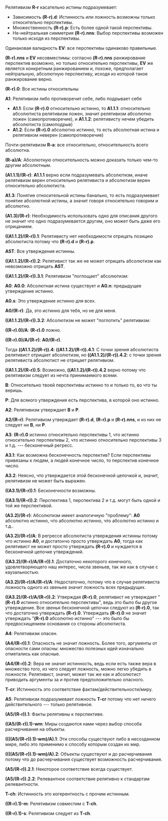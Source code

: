 Релятивизм **R-r** касательно истины подразумевает:

- Зависимость **(R-r).d**: Истинность или ложность возможны только относительно перспективы.
- Множественность **(R-r).p**: Есть более одной такой перспективы.
- Не-нейтральная симметрия **(R-r).nns**: Выбор перспективы возможен только исходя из перспективы.

Одинаковая валидность **EV**: все перспективы одинаково правильные.

**(R-r).nns** и **EV** несовместимы: согласно **(R-r).nns** ранжирование перспектив возможно, но только относительно перспективы, **EV** же является конкретным ранжированием и, похоже, предполагает нейтральную, абсолютную перспективу, исходя из которой такое ранжирование верно.

**(R-r).0**: Все истины относительны

**A1**: Релятивизм либо противоречит себе, либо подрывает себя

- **A1.1**: Если **(R-r).0** относительно истинно, то **A1.1.1**: относительно абсолютиста релятивизм ложен, значит релятивизм абсолютно ложен (самопротиворечие), и **A1.1.2**: релятивисту нечем убедить абсолютиста (самоподрыв)
- **A1.2**: Если **(R-r).0** абсолютно истинно, то есть абсолютная истина и релятивизм неверен (самопротиворечие)

Почти-релятивизм **R-a**: все относительно, относительность всего абсолютна.

**(R-a)/A**: Абсолютную относительность можно доказать только чем-то другим абсолютным.

**(A1.1.1)/(R-r)**: **A1.1.1** верно если подразумевать абсолютизм, иначе релятивизм верен относительно релятивиста и абсолютизм верен относительно абсолютиста.

**A1.3**: Понятие относительной истины банально, то есть подразумевает понятие абсолютной истины, а значит говоря относительно говорим и абсолютно.

**(A1.3)/(R-r)**: Необходимость использовать одно для описания другого не значит что одно подразумевается другим, оно может быть даже его отрицанием.

**((A1.1.2)/(R-r)).1**: Релятивисту нет необходимости отрицать позицию абсолютиста потому что **(R-r).d** и **(R-r).p**.

**AST**: Все утверждения истинны.

**((A1.1.2)/(R-r)).2**: Релятивист так же не может отрицать абсолютизм как невозможно отрицать **AST**.

**((A1.1.2)/(R-r)).3.1**: Релятивизм "поглощает" абсолютизм:

**A0**: **A0.0**: Абсолютная истина существует и **A0.n**: предыдущее утверждение истинно.

**A0.s**: Это утверждение истинно для всех.

**A0/(R-r)**: Да, это истинно для тебя, но не для меня.

**((A1.1.2)/(R-r)).3.2**: Абсолютизм не может "поглотить" релятивизм:

**((R-r).0)/A**: **(R-r).0** ложно.

**((R-r).0)/A/(R-r)**: **A0/(R-r)**.

Тогда **((A1.1.2)/(R-r)).4**: **((A1.1.2)/(R-r)).4.1**: С точки зрения абсолютиста релятивист отрицает абсолютизм, но **((A1.1.2)/(R-r)).4.2**: с точки зрения релятивиста абсолютист не отрицает релятивизм.

**((A1.1.2)/(R-r)).5**: Возможно, **((A1.1.2)/(R-r)).4.2** верно потому что релятивизм следует из нечта принимаемого всеми.

**B**: Относительно твоей перспективы истинно то и только то, во что ты веришь.

**P**: Для всякого утверждения есть перспектива, в которой оно истинно.

**A2**: Релятивизм утверждает **B** и **P**.

**A2/(R-r)**: Релятивизм утверждает **(R-r).d**, **(R-r).p** и **(R-r).nns**, и из них не следует ни **B**, ни **P**.

**A3**: **(R-r).0** истинно относительно перспективы 1, что истинно относительно перспективы 2, что истинно относительно перспективы 3 и т.д. --- бесконечный регресс.

**A3.1**: Как возможна бесконечность перспектив? Если перспективы привязаны к людям, а людей конечное число, то перспектив конечное число.

**A3.2**: Неясно, что утверждается этой бесконечной цепочкой и, значит, релятивизм не может быть выражен.

**((A3.1)/(R-r)).1**: Бесконечности возможны.

**((A3.1)/(R-r)).2**: Перспектива 1, перспектива 2 и т.д. могут быть одной и той же перспективой.

**(A3.2)/(R-r)**: Абсолютизм имеет аналогичную "проблему": **A0** абсолютно истинно, что абсолютно истинно, что абсолютно истинно и т.д..

**(A3.2)/(R-r)/A**: В регрессе абсолютиста утверждения истинны потому что истинно **A0**, и достатончо просто утверждать **A0**, тогда как релятивист не может просто утверждать **(R-r).0** и нуждается в бесконечной цепочке утверждений.

**((A3.2)/(R-r)/A/(R-r)).1**: Достаточно некоторого конечного, удовлетворяющего наш интерес, числа звеньев, так же как в случае с каузальностью.

**(A3.2)/(R-r)/A/(R-r)/A**: Недостаточно, потому что в случае релятивиста ложность одного из звеньев значит ложность всех предыдущих.

**((A3.2)/(R-r)/A/(R-r)).2**: Утверждая **(R-r).0**, релятивист не утверждает "**(R-r).0** истинно относительно перспективы", ведь это было бы другое утверждение. Все звенья бесконечной цепочки следуют из **(R-r).0**, так что достаточно утверждать **(R-r).0**. Утверждать **(R-r).0** не значит утверждать "**(R-r).0** абсолютно истинно" --- это было бы предвосхищением основания со стороны абсолютиста.

**A4**: Релятивизм опасен.

**(A4/(R-r)).1**: Опасность не значит ложность. Более того, аргументы от опасности сами опасны: множество полезных идей изначально отметались как опасные.

**(A4/(R-r)).2**: Вера не значит истинность, ведь если есть также вера в множество того, из чего следует ложность, можно легко убедить в ложности. Релятивист, значит, может так же как и абсолютист приводить аргументы за и против предположительно опасного.

**T-cr**: Истинность это соответствие фактам/действительности/миру.

**A5**: Релятивизм подразумевает ложность **T-cr** потому что нет ничего действительного --- только релятивное.

**(A5/(R-r)).1**: Факты релятивны к перспективе.

**((A5/(R-r)).1)-wm**: Миры создаются нами через выбор способа расчерчивания на объекты.

**((((A5/(R-r)).1)-wm)/A).1**: Эти способы существуют либо в несозданном мире, либо это применимо к способу которым создан их мир.

**((((A5/(R-r)).1)-wm)/A).2**: Объекты существуют и до расчерчивания потому что до расчерчивания существует возможность расчерчивания.

**(A5/(R-r)).2.1**: Некоторое соответствие всегда существует.

**(A5/(R-r)).2.2**: Релевантное соответствие релятивно к стандартам релевантности.

**T-ch**: Истинность это когерентность с прочим истинным.

**((R-r).1)-m**: Релятивизм совместим с **T-ch**.

**((R-r).1)-s**: Релятивизм следует из **T-ch**.
